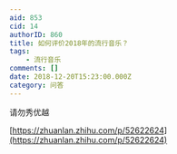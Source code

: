 ```yaml
---
aid: 853
cid: 14
authorID: 860
title: 如何评价2018年的流行音乐？
tags:
    - 流行音乐
comments: []
date: 2018-12-20T15:23:00.000Z
category: 问答
---
```


请勿秀优越

[https://zhuanlan.zhihu.com/p/52622624](https://zhuanlan.zhihu.com/p/52622624)
